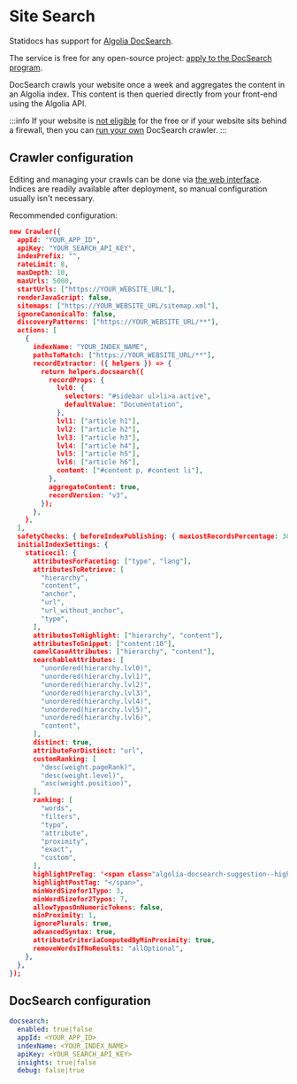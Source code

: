# Site Search

Statidocs has support for [Algolia DocSearch](https://docsearch.algolia.com).

The service is free for any open-source project: [apply to the DocSearch program](https://docsearch.algolia.com/apply/).

DocSearch crawls your website once a week and aggregates the content in an Algolia index. This content is then queried directly from your front-end using the Algolia API.

:::info
If your website is [not eligible](https://docsearch.algolia.com/docs/who-can-apply/) for the free or if your website sits behind a firewall, then you can [run your own](https://docsearch.algolia.com/docs/run-your-own/) DocSearch crawler.
:::

## Crawler configuration

Editing and managing your crawls can be done via [the web interface](https://crawler.algolia.com). Indices are readily available after deployment, so manual configuration usually isn't necessary.

Recommended configuration:

```json
new Crawler({
  appId: "YOUR_APP_ID",
  apiKey: "YOUR_SEARCH_API_KEY",
  indexPrefix: "",
  rateLimit: 8,
  maxDepth: 10,
  maxUrls: 5000,
  startUrls: ["https://YOUR_WEBSITE_URL"],
  renderJavaScript: false,
  sitemaps: ["https://YOUR_WEBSITE_URL/sitemap.xml"],
  ignoreCanonicalTo: false,
  discoveryPatterns: ["https://YOUR_WEBSITE_URL/**"],
  actions: [
    {
      indexName: "YOUR_INDEX_NAME",
      pathsToMatch: ["https://YOUR_WEBSITE_URL/**"],
      recordExtractor: ({ helpers }) => {
        return helpers.docsearch({
          recordProps: {
            lvl0: {
              selectors: "#sidebar ul>li>a.active",
              defaultValue: "Documentation",
            },
            lvl1: ["article h1"],
            lvl2: ["article h2"],
            lvl3: ["article h3"],
            lvl4: ["article h4"],
            lvl5: ["article h5"],
            lvl6: ["article h6"],
            content: ["#content p, #content li"],
          },
          aggregateContent: true,
          recordVersion: "v3",
        });
      },
    },
  ],
  safetyChecks: { beforeIndexPublishing: { maxLostRecordsPercentage: 30 } },
  initialIndexSettings: {
    staticecil: {
      attributesForFaceting: ["type", "lang"],
      attributesToRetrieve: [
        "hierarchy",
        "content",
        "anchor",
        "url",
        "url_without_anchor",
        "type",
      ],
      attributesToHighlight: ["hierarchy", "content"],
      attributesToSnippet: ["content:10"],
      camelCaseAttributes: ["hierarchy", "content"],
      searchableAttributes: [
        "unordered(hierarchy.lvl0)",
        "unordered(hierarchy.lvl1)",
        "unordered(hierarchy.lvl2)",
        "unordered(hierarchy.lvl3)",
        "unordered(hierarchy.lvl4)",
        "unordered(hierarchy.lvl5)",
        "unordered(hierarchy.lvl6)",
        "content",
      ],
      distinct: true,
      attributeForDistinct: "url",
      customRanking: [
        "desc(weight.pageRank)",
        "desc(weight.level)",
        "asc(weight.position)",
      ],
      ranking: [
        "words",
        "filters",
        "typo",
        "attribute",
        "proximity",
        "exact",
        "custom",
      ],
      highlightPreTag: '<span class="algolia-docsearch-suggestion--highlight">',
      highlightPostTag: "</span>",
      minWordSizefor1Typo: 3,
      minWordSizefor2Typos: 7,
      allowTyposOnNumericTokens: false,
      minProximity: 1,
      ignorePlurals: true,
      advancedSyntax: true,
      attributeCriteriaComputedByMinProximity: true,
      removeWordsIfNoResults: "allOptional",
    },
  },
});
```

## DocSearch configuration

```yaml
docsearch:
  enabled: true|false
  appId: <YOUR_APP_ID>
  indexName: <YOUR_INDEX_NAME>
  apiKey: <YOUR_SEARCH_API_KEY>
  insights: true|false
  debug: false|true
```


